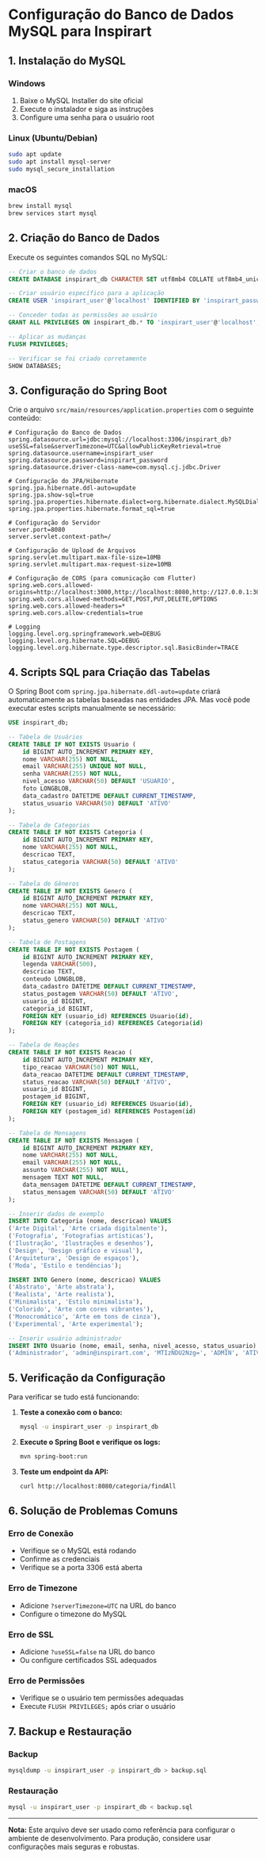 # Configuração do Banco de Dados MySQL para Inspirart

## 1. Instalação do MySQL

### Windows
1. Baixe o MySQL Installer do site oficial
2. Execute o instalador e siga as instruções
3. Configure uma senha para o usuário root

### Linux (Ubuntu/Debian)
```bash
sudo apt update
sudo apt install mysql-server
sudo mysql_secure_installation
```

### macOS
```bash
brew install mysql
brew services start mysql
```

## 2. Criação do Banco de Dados

Execute os seguintes comandos SQL no MySQL:

```sql
-- Criar o banco de dados
CREATE DATABASE inspirart_db CHARACTER SET utf8mb4 COLLATE utf8mb4_unicode_ci;

-- Criar usuário específico para a aplicação
CREATE USER 'inspirart_user'@'localhost' IDENTIFIED BY 'inspirart_password';

-- Conceder todas as permissões ao usuário
GRANT ALL PRIVILEGES ON inspirart_db.* TO 'inspirart_user'@'localhost';

-- Aplicar as mudanças
FLUSH PRIVILEGES;

-- Verificar se foi criado corretamente
SHOW DATABASES;
```

## 3. Configuração do Spring Boot

Crie o arquivo `src/main/resources/application.properties` com o seguinte conteúdo:

```properties
# Configuração do Banco de Dados
spring.datasource.url=jdbc:mysql://localhost:3306/inspirart_db?useSSL=false&serverTimezone=UTC&allowPublicKeyRetrieval=true
spring.datasource.username=inspirart_user
spring.datasource.password=inspirart_password
spring.datasource.driver-class-name=com.mysql.cj.jdbc.Driver

# Configuração do JPA/Hibernate
spring.jpa.hibernate.ddl-auto=update
spring.jpa.show-sql=true
spring.jpa.properties.hibernate.dialect=org.hibernate.dialect.MySQLDialect
spring.jpa.properties.hibernate.format_sql=true

# Configuração do Servidor
server.port=8080
server.servlet.context-path=/

# Configuração de Upload de Arquivos
spring.servlet.multipart.max-file-size=10MB
spring.servlet.multipart.max-request-size=10MB

# Configuração de CORS (para comunicação com Flutter)
spring.web.cors.allowed-origins=http://localhost:3000,http://localhost:8080,http://127.0.0.1:3000
spring.web.cors.allowed-methods=GET,POST,PUT,DELETE,OPTIONS
spring.web.cors.allowed-headers=*
spring.web.cors.allow-credentials=true

# Logging
logging.level.org.springframework.web=DEBUG
logging.level.org.hibernate.SQL=DEBUG
logging.level.org.hibernate.type.descriptor.sql.BasicBinder=TRACE
```

## 4. Scripts SQL para Criação das Tabelas

O Spring Boot com `spring.jpa.hibernate.ddl-auto=update` criará automaticamente as tabelas baseadas nas entidades JPA. Mas você pode executar estes scripts manualmente se necessário:

```sql
USE inspirart_db;

-- Tabela de Usuários
CREATE TABLE IF NOT EXISTS Usuario (
    id BIGINT AUTO_INCREMENT PRIMARY KEY,
    nome VARCHAR(255) NOT NULL,
    email VARCHAR(255) UNIQUE NOT NULL,
    senha VARCHAR(255) NOT NULL,
    nivel_acesso VARCHAR(50) DEFAULT 'USUARIO',
    foto LONGBLOB,
    data_cadastro DATETIME DEFAULT CURRENT_TIMESTAMP,
    status_usuario VARCHAR(50) DEFAULT 'ATIVO'
);

-- Tabela de Categorias
CREATE TABLE IF NOT EXISTS Categoria (
    id BIGINT AUTO_INCREMENT PRIMARY KEY,
    nome VARCHAR(255) NOT NULL,
    descricao TEXT,
    status_categoria VARCHAR(50) DEFAULT 'ATIVO'
);

-- Tabela de Gêneros
CREATE TABLE IF NOT EXISTS Genero (
    id BIGINT AUTO_INCREMENT PRIMARY KEY,
    nome VARCHAR(255) NOT NULL,
    descricao TEXT,
    status_genero VARCHAR(50) DEFAULT 'ATIVO'
);

-- Tabela de Postagens
CREATE TABLE IF NOT EXISTS Postagem (
    id BIGINT AUTO_INCREMENT PRIMARY KEY,
    legenda VARCHAR(500),
    descricao TEXT,
    conteudo LONGBLOB,
    data_cadastro DATETIME DEFAULT CURRENT_TIMESTAMP,
    status_postagem VARCHAR(50) DEFAULT 'ATIVO',
    usuario_id BIGINT,
    categoria_id BIGINT,
    FOREIGN KEY (usuario_id) REFERENCES Usuario(id),
    FOREIGN KEY (categoria_id) REFERENCES Categoria(id)
);

-- Tabela de Reações
CREATE TABLE IF NOT EXISTS Reacao (
    id BIGINT AUTO_INCREMENT PRIMARY KEY,
    tipo_reacao VARCHAR(50) NOT NULL,
    data_reacao DATETIME DEFAULT CURRENT_TIMESTAMP,
    status_reacao VARCHAR(50) DEFAULT 'ATIVO',
    usuario_id BIGINT,
    postagem_id BIGINT,
    FOREIGN KEY (usuario_id) REFERENCES Usuario(id),
    FOREIGN KEY (postagem_id) REFERENCES Postagem(id)
);

-- Tabela de Mensagens
CREATE TABLE IF NOT EXISTS Mensagem (
    id BIGINT AUTO_INCREMENT PRIMARY KEY,
    nome VARCHAR(255) NOT NULL,
    email VARCHAR(255) NOT NULL,
    assunto VARCHAR(255) NOT NULL,
    mensagem TEXT NOT NULL,
    data_mensagem DATETIME DEFAULT CURRENT_TIMESTAMP,
    status_mensagem VARCHAR(50) DEFAULT 'ATIVO'
);

-- Inserir dados de exemplo
INSERT INTO Categoria (nome, descricao) VALUES 
('Arte Digital', 'Arte criada digitalmente'),
('Fotografia', 'Fotografias artísticas'),
('Ilustração', 'Ilustrações e desenhos'),
('Design', 'Design gráfico e visual'),
('Arquitetura', 'Design de espaços'),
('Moda', 'Estilo e tendências');

INSERT INTO Genero (nome, descricao) VALUES 
('Abstrato', 'Arte abstrata'),
('Realista', 'Arte realista'),
('Minimalista', 'Estilo minimalista'),
('Colorido', 'Arte com cores vibrantes'),
('Monocromático', 'Arte em tons de cinza'),
('Experimental', 'Arte experimental');

-- Inserir usuário administrador
INSERT INTO Usuario (nome, email, senha, nivel_acesso, status_usuario) VALUES 
('Administrador', 'admin@inspirart.com', 'MTIzNDU2Nzg=', 'ADMIN', 'ATIVO');
```

## 5. Verificação da Configuração

Para verificar se tudo está funcionando:

1. **Teste a conexão com o banco:**
   ```bash
   mysql -u inspirart_user -p inspirart_db
   ```

2. **Execute o Spring Boot e verifique os logs:**
   ```bash
   mvn spring-boot:run
   ```

3. **Teste um endpoint da API:**
   ```bash
   curl http://localhost:8080/categoria/findAll
   ```

## 6. Solução de Problemas Comuns

### Erro de Conexão
- Verifique se o MySQL está rodando
- Confirme as credenciais
- Verifique se a porta 3306 está aberta

### Erro de Timezone
- Adicione `?serverTimezone=UTC` na URL do banco
- Configure o timezone do MySQL

### Erro de SSL
- Adicione `?useSSL=false` na URL do banco
- Ou configure certificados SSL adequados

### Erro de Permissões
- Verifique se o usuário tem permissões adequadas
- Execute `FLUSH PRIVILEGES;` após criar o usuário

## 7. Backup e Restauração

### Backup
```bash
mysqldump -u inspirart_user -p inspirart_db > backup.sql
```

### Restauração
```bash
mysql -u inspirart_user -p inspirart_db < backup.sql
```

---

**Nota:** Este arquivo deve ser usado como referência para configurar o ambiente de desenvolvimento. Para produção, considere usar configurações mais seguras e robustas.
